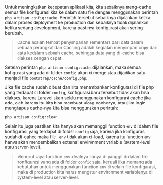 Untuk meningkatkan kecepatan aplikasi kita, kita sebaiknya meng-cache semua file konfigurasi kita ke dalam satu file dengan menggunakan perintah `php artisan config:cache`. Perintah tersebut sebaiknya dijalankan ketika dalam proses deployment ke production dan sebaiknya tidak dijalankan ketika sedang development, karena pastinya konfigurasi akan sering berubah.

> Cache adalah tempat penyimpanan sementara dari data dalam sebuah perangkat dan Caching adalah kegiatan menyimpan copy dari data kedalam sebuah cache, sehingga data yang di-cache bisa diakses dengan cepat.

Setelah perintah `php artisan config:cache` dijalankan, maka semua kofigurasi yang ada di folder `config` akan di merge atau dijadikan satu menjadi file `bootstrap/cache/config.php`.

Jika file cache sudah dibuat dan kita menambahkan konfigurasi di file php yang terdapat di folder `config`, konfigurasi baru tersebut tidak akan bisa diakses, karena Laravel akan selalu menggunakan konfigurasi cache jika ada, oleh karena itu kita bisa membuat ulang cachenya, atau jika ingin menghapus cache-nya kita bisa menggunakan perintah:

```bash
php artisan config:clear
```

Selain itu juga pastikan kita hanya akan memanggil function `env` di dalam file konfigurasi yang terdapat di folder `config` saja, karena jika konfigurasi sudah di-cahce maka file `.env` tidak akan di-load, karena itu function `env` hanya akan mengembalikan external environment variable (system-level atau server-level).

> Menurut saya function `env` idealnya hanya di panggil di dalam file konfigurasi yang ada di folder `config` saja, kecuali jika memang ada kebutuhan untuk menggunakan function `env` di selain file konfigurasi, maka di production kita harus mengatur environment variablenya di system-level atau server-level.